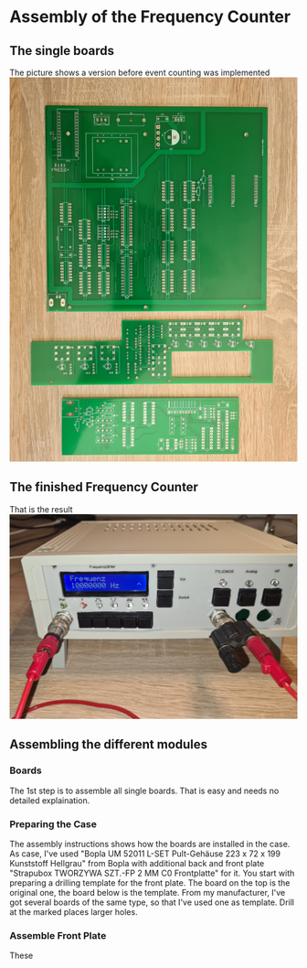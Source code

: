 # Assembly of the Frequency Counter
## The single boards
The picture shows a version before event counting was implemented
![](/Assembly/20220930_171930.jpg)
## The finished Frequency Counter
That is the result
![](/Assembly/20220929_191222.jpg)
## Assembling the different modules
### Boards
The 1st step is to assemble all single boards. That is easy and needs no detailed explaination.
### Preparing the Case
The assembly instructions shows how the boards are installed in the case. As case, I've used "Bopla UM 52011 L-SET Pult-Gehäuse 223 x 72 x 199 Kunststoff Hellgrau" from Bopla with additional back and front plate "Strapubox TWORZYWA SZT.-FP 2 MM C0 Frontplatte" for it.
You start with preparing a drilling template for the front plate. The board on the top is the original one, the board below is the template. From my manufacturer, I've got several boards of the same type, so that I've used one as template. Drill at the marked places larger holes.



### Assemble Front Plate
These 
